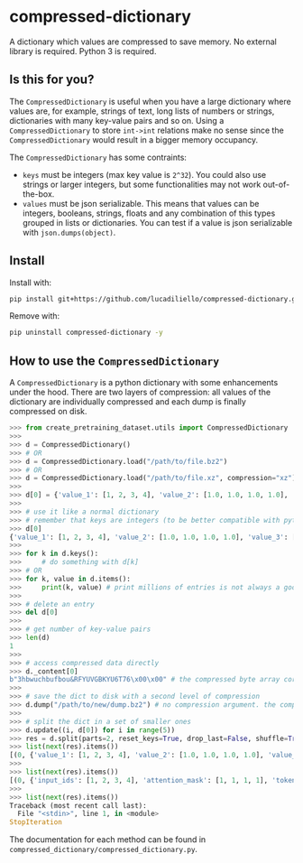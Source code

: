 # compressed-dictionary
A dictionary which values are compressed to save memory. No external library is required. Python 3 is required.

## Is this for you?

The `CompressedDictionary` is useful when you have a large dictionary where values are, for example, strings of text, long lists of numbers or strings, dictionaries with many key-value pairs and so on. Using a `CompressedDictionary` to store `int->int` relations make no sense since the `CompressedDictionary` would result in a bigger memory occupancy.

The `CompressedDictionary` has some contraints:
- `keys` must be integers (max key value is `2^32`). You could also use strings or larger integers, but some functionalities may not work out-of-the-box.
- `values` must be json serializable. This means that values can be integers, booleans, strings, floats and any combination of this types grouped in lists or dictionaries. You can test if a value is json serializable with `json.dumps(object)`.


## Install

Install with:
```bash
pip install git+https://github.com/lucadiliello/compressed-dictionary.git --upgrade
```

Remove with:
```bash
pip uninstall compressed-dictionary -y
```


## How to use the `CompressedDictionary`

A `CompressedDictionary` is a python dictionary with some enhancements under the hood. There are two layers of compression: all values of the dictionary are individually compressed and each dump is finally compressed on disk.

```python
>>> from create_pretraining_dataset.utils import CompressedDictionary
>>>
>>> d = CompressedDictionary()
>>> # OR
>>> d = CompressedDictionary.load("/path/to/file.bz2")
>>> # OR
>>> d = CompressedDictionary.load("/path/to/file.xz", compression="xz")
>>>
>>> d[0] = {'value_1': [1, 2, 3, 4], 'value_2': [1.0, 1.0, 1.0, 1.0], 'value_3': ["hi", "I", "am", "Luca"], 'value_4': [True, False, True, True]}
>>>
>>> # use it like a normal dictionary
>>> # remember that keys are integers (to be better compatible with pytorch dataset indexing with integers)
>>> d[0]
{'value_1': [1, 2, 3, 4], 'value_2': [1.0, 1.0, 1.0, 1.0], 'value_3': ["hi", "I", "am", "Luca"], 'value_4': [True, False, True, True]}
>>>
>>> for k in d.keys():
>>>     # do something with d[k]
>>> # OR
>>> for k, value in d.items():
>>>     print(k, value) # print millions of entries is not always a good idea...
>>>
>>> # delete an entry
>>> del d[0]
>>>
>>> # get number of key-value pairs
>>> len(d)
1
>>>
>>> # access compressed data directly
>>> d._content[0]
b"3hbwuchbufbou&RFYUVGBKYU6T76\x00\x00" # the compressed byte array corresponding to the d[0] value
>>>
>>> # save the dict to disk with a second level of compression
>>> d.dump("/path/to/new/dump.bz2") # no compression argument. the compression is the same used for values.
>>>
>>> # split the dict in a set of smaller ones
>>> d.update((i, d[0]) for i in range(5))
>>> res = d.split(parts=2, reset_keys=True, drop_last=False, shuffle=True) # splits are returned as a generator
>>> list(next(res).items())
[(0, {'value_1': [1, 2, 3, 4], 'value_2': [1.0, 1.0, 1.0, 1.0], 'value_3': ["hi", "I", "am", "Luca"], 'value_4': [True, False, True, True]}), (1, {'value_1': [1, 2, 3, 4], 'value_2': [1.0, 1.0, 1.0, 1.0], 'value_3': ["hi", "I", "am", "Luca"], 'value_4': [True, False, True, True]}), (2, {'value_1': [1, 2, 3, 4], 'value_2': [1.0, 1.0, 1.0, 1.0], 'value_3': ["hi", "I", "am", "Luca"], 'value_4': [True, False, True, True]})]
>>>
>>> list(next(res).items())
[(0, {'input_ids': [1, 2, 3, 4], 'attention_mask': [1, 1, 1, 1], 'token_type_ids': [0, 0, 1, 1], 'words_tails': [True, False, True, True]}), (1, {'input_ids': [1, 2, 3, 4], 'attention_mask': [1, 1, 1, 1], 'token_type_ids': [0, 0, 1, 1], 'words_tails': [True, False, True, True]})]
>>>
>>> list(next(res).items())
Traceback (most recent call last):
  File "<stdin>", line 1, in <module>
StopIteration
```

The documentation for each method can be found in `compressed_dictionary/compressed_dictionary.py`.
